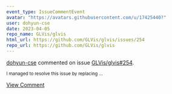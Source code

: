 ```yaml
---
event_type: IssueCommentEvent
avatar: "https://avatars.githubusercontent.com/u/17425440?"
user: dohyun-cse
date: 2023-04-05
repo_name: GLVis/glvis
html_url: https://github.com/GLVis/glvis/issues/254
repo_url: https://github.com/GLVis/glvis
---
```


<a href='https://github.com/dohyun-cse' target='_blank'>dohyun-cse</a> commented on issue <a href='https://github.com/GLVis/glvis/issues/254' target='_blank'>GLVis/glvis#254</a>.

<small>I managed to resolve this issue by replacing...</small>

<a href='https://github.com/GLVis/glvis/issues/254' target='_blank'>View Comment</a>